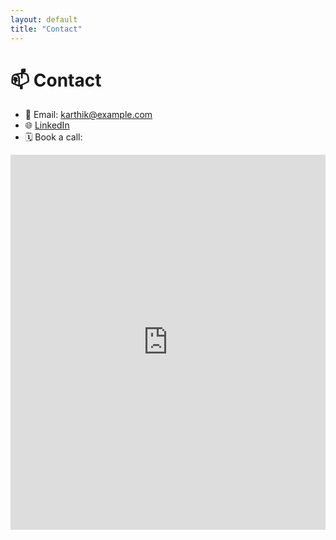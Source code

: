 ```yaml
---
layout: default
title: "Contact"
---
```


# 📫 Contact

- 📨 Email: karthik@example.com  
- 🌐 [LinkedIn](https://linkedin.com/in/karthik-mohan)  
- 🗓️ Book a call:  
<iframe src="https://calendly.com/your-link" width="100%" height="600" frameborder="0"></iframe>
